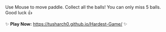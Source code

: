 
Use Mouse to move paddle. Collect all the balls! You can only miss 5 balls. Good luck 👍

✨ **Play Now:** https://tusharch0.github.io/Hardest-Game/ ✨